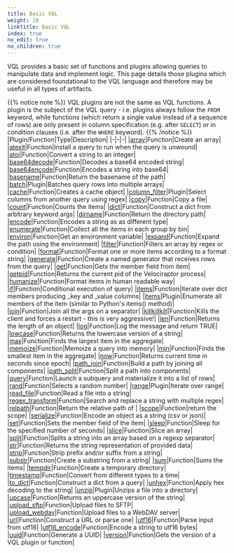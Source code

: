 ```yaml
---
title: Basic VQL
weight: 10
linktitle: Basic VQL
index: true
no_edit: true
no_children: true
---
```


VQL provides a basic set of functions and plugins allowing
queries to manipulate data and implement logic. This page details
those plugins which are considered foundational to the VQL
language and therefore may be useful in all types of artifacts.

{{% notice note %}}
VQL plugins are not the same as VQL functions. A plugin is the subject
of the VQL query - i.e. plugins always follow the `FROM` keyword,
while functions (which return a single value instead of a sequence of
rows) are only present in column specification (e.g. after `SELECT`)
or in condition clauses (i.e. after the `WHERE` keyword).
{{% /notice %}}
|Plugin/Function|<span class='vql_type'>Type</span>|Description|
|-|-|-|
|[array](array)|<span class='vql_type'>Function</span>|Create an array|
|[atexit](atexit)|<span class='vql_type'>Function</span>|Install a query to run when the query is unwound|
|[atoi](atoi)|<span class='vql_type'>Function</span>|Convert a string to an integer|
|[base64decode](base64decode)|<span class='vql_type'>Function</span>|Decodes a base64 encoded string|
|[base64encode](base64encode)|<span class='vql_type'>Function</span>|Encodes a string into base64|
|[basename](basename)|<span class='vql_type'>Function</span>|Return the basename of the path|
|[batch](batch)|<span class='vql_type'>Plugin</span>|Batches query rows into multiple arrays|
|[cache](cache)|<span class='vql_type'>Function</span>|Creates a cache object|
|[column_filter](column_filter)|<span class='vql_type'>Plugin</span>|Select columns from another query using regex|
|[copy](copy)|<span class='vql_type'>Function</span>|Copy a file|
|[count](count)|<span class='vql_type'>Function</span>|Counts the items|
|[dict](dict)|<span class='vql_type'>Function</span>|Construct a dict from arbitrary keyword args|
|[dirname](dirname)|<span class='vql_type'>Function</span>|Return the directory path|
|[encode](encode)|<span class='vql_type'>Function</span>|Encodes a string as as different type|
|[enumerate](enumerate)|<span class='vql_type'>Function</span>|Collect all the items in each group by bin|
|[environ](environ)|<span class='vql_type'>Function</span>|Get an environment variable|
|[expand](expand)|<span class='vql_type'>Function</span>|Expand the path using the environment|
|[filter](filter)|<span class='vql_type'>Function</span>|Filters an array by regex or condition|
|[format](format)|<span class='vql_type'>Function</span>|Format one or more items according to a format string|
|[generate](generate)|<span class='vql_type'>Function</span>|Create a named generator that receives rows from the query|
|[get](get)|<span class='vql_type'>Function</span>|Gets the member field from item|
|[getpid](getpid)|<span class='vql_type'>Function</span>|Returns the current pid of the Velociraptor process|
|[humanize](humanize)|<span class='vql_type'>Function</span>|Format items in human readable way|
|[if](if)|<span class='vql_type'>Function</span>|Conditional execution of query|
|[items](items)|<span class='vql_type'>Function</span>|Iterate over dict members producing _key and _value columns|
|[items](items)|<span class='vql_type'>Plugin</span>|Enumerate all members of the item (similar to Python's items() method)|
|[join](join)|<span class='vql_type'>Function</span>|Join all the args on a separator|
|[killkillkill](killkillkill)|<span class='vql_type'>Function</span>|Kills the client and forces a restart - this is very aggressive!|
|[len](len)|<span class='vql_type'>Function</span>|Returns the length of an object|
|[log](log)|<span class='vql_type'>Function</span>|Log the message and return TRUE|
|[lowcase](lowcase)|<span class='vql_type'>Function</span>|Returns the lowercase version of a string|
|[max](max)|<span class='vql_type'>Function</span>|Finds the largest item in the aggregate|
|[memoize](memoize)|<span class='vql_type'>Function</span>|Memoize a query into memory|
|[min](min)|<span class='vql_type'>Function</span>|Finds the smallest item in the aggregate|
|[now](now)|<span class='vql_type'>Function</span>|Returns current time in seconds since epoch|
|[path_join](path_join)|<span class='vql_type'>Function</span>|Build a path by joining all components|
|[path_split](path_split)|<span class='vql_type'>Function</span>|Split a path into components|
|[query](query)|<span class='vql_type'>Function</span>|Launch a subquery and materialize it into a list of rows|
|[rand](rand)|<span class='vql_type'>Function</span>|Selects a random number|
|[range](range)|<span class='vql_type'>Plugin</span>|Iterate over range|
|[read_file](read_file)|<span class='vql_type'>Function</span>|Read a file into a string|
|[regex_transform](regex_transform)|<span class='vql_type'>Function</span>|Search and replace a string with multiple regex|
|[relpath](relpath)|<span class='vql_type'>Function</span>|Return the relative path of |
|[scope](scope)|<span class='vql_type'>Function</span>|return the scope|
|[serialize](serialize)|<span class='vql_type'>Function</span>|Encode an object as a string (csv or json)|
|[set](set)|<span class='vql_type'>Function</span>|Sets the member field of the item|
|[sleep](sleep)|<span class='vql_type'>Function</span>|Sleep for the specified number of seconds|
|[slice](slice)|<span class='vql_type'>Function</span>|Slice an array|
|[split](split)|<span class='vql_type'>Function</span>|Splits a string into an array based on a regexp separator|
|[str](str)|<span class='vql_type'>Function</span>|Returns the string representation of provided data|
|[strip](strip)|<span class='vql_type'>Function</span>|Strip prefix and/or suffix from a string|
|[substr](substr)|<span class='vql_type'>Function</span>|Create a substring from a string|
|[sum](sum)|<span class='vql_type'>Function</span>|Sums the items|
|[tempdir](tempdir)|<span class='vql_type'>Function</span>|Create a temporary directory|
|[timestamp](timestamp)|<span class='vql_type'>Function</span>|Convert from different types to a time|
|[to_dict](to_dict)|<span class='vql_type'>Function</span>|Construct a dict from a query|
|[unhex](unhex)|<span class='vql_type'>Function</span>|Apply hex decoding to the string|
|[unzip](unzip)|<span class='vql_type'>Plugin</span>|Unzips a file into a directory|
|[upcase](upcase)|<span class='vql_type'>Function</span>|Returns an uppercase version of the string|
|[upload_sftp](upload_sftp)|<span class='vql_type'>Function</span>|Upload files to SFTP|
|[upload_webdav](upload_webdav)|<span class='vql_type'>Function</span>|Upload files to a WebDAV server|
|[url](url)|<span class='vql_type'>Function</span>|Construct a URL or parse one|
|[utf16](utf16)|<span class='vql_type'>Function</span>|Parse input from utf16|
|[utf16_encode](utf16_encode)|<span class='vql_type'>Function</span>|Encode a string to utf16 bytes|
|[uuid](uuid)|<span class='vql_type'>Function</span>|Generate a UUID|
|[version](version)|<span class='vql_type'>Function</span>|Gets the version of a VQL plugin or function|
